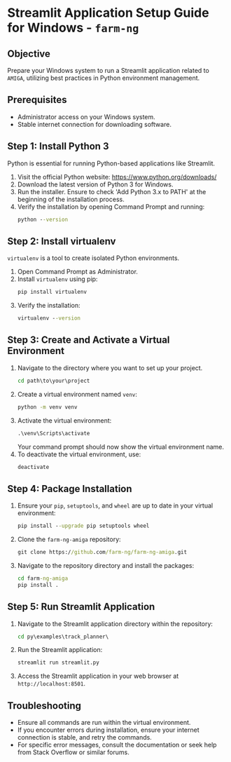 
# Streamlit Application Setup Guide for Windows - `farm-ng`

## Objective
Prepare your Windows system to run a Streamlit application related to `AMIGA`, utilizing best practices in Python environment management.

## Prerequisites
- Administrator access on your Windows system.
- Stable internet connection for downloading software.

## Step 1: Install Python 3
Python is essential for running Python-based applications like Streamlit.

1. Visit the official Python website: https://www.python.org/downloads/
2. Download the latest version of Python 3 for Windows.
3. Run the installer. Ensure to check 'Add Python 3.x to PATH' at the beginning of the installation process.
4. Verify the installation by opening Command Prompt and running:
   ```cmd
   python --version
   ```

## Step 2: Install virtualenv
`virtualenv` is a tool to create isolated Python environments.

1. Open Command Prompt as Administrator.
2. Install `virtualenv` using pip:
   ```cmd
   pip install virtualenv
   ```
3. Verify the installation:
   ```cmd
   virtualenv --version
   ```

## Step 3: Create and Activate a Virtual Environment
1. Navigate to the directory where you want to set up your project.
   ```cmd
   cd path\to\your\project
   ```
2. Create a virtual environment named `venv`:
   ```cmd
   python -m venv venv
   ```
3. Activate the virtual environment:
   ```cmd
   .\venv\Scripts\activate
   ```
   Your command prompt should now show the virtual environment name.
4. To deactivate the virtual environment, use:
   ```cmd
   deactivate
   ```

## Step 4: Package Installation
1. Ensure your `pip`, `setuptools`, and `wheel` are up to date in your virtual environment:
   ```cmd
   pip install --upgrade pip setuptools wheel
   ```
2. Clone the `farm-ng-amiga` repository:
   ```cmd
   git clone https://github.com/farm-ng/farm-ng-amiga.git
   ```
3. Navigate to the repository directory and install the packages:
   ```cmd
   cd farm-ng-amiga
   pip install .
   ```

## Step 5: Run Streamlit Application
1. Navigate to the Streamlit application directory within the repository:
   ```cmd
   cd py\examples\track_planner\
   ```
2. Run the Streamlit application:
   ```cmd
   streamlit run streamlit.py
   ```
3. Access the Streamlit application in your web browser at `http://localhost:8501`.

## Troubleshooting
- Ensure all commands are run within the virtual environment.
- If you encounter errors during installation, ensure your internet connection is stable, and retry the commands.
- For specific error messages, consult the documentation or seek help from Stack Overflow or similar forums.

